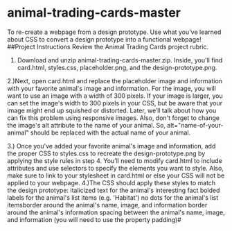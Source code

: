 # animal-trading-cards-master
To re-create a webpage from a design prototype.
Use what you've learned about CSS to convert a design prototype into a functional webpage!
##Project Instructions
Review the Animal Trading Cards project rubric.

1) Download and unzip animal-trading-cards-master.zip. 
Inside, you'll find card.html, styles.css, placeholder.png, and the design-prototype.png.

2.)Next, open card.html and replace the placeholder image and information with your favorite animal's image and information.
For the image, you will want to use an image with a width of 300 pixels. If your image is larger, you can set the image's width to 300 pixels in your CSS, but be aware that your image might end up squished or distorted. 
Later, we’ll talk about how you can fix this problem using responsive images. Also, don't forget to change the image's alt attribute to the name of your animal. 
So, alt="name-of-your-animal" should be replaced with the actual name of your animal.

3.) Once you've added your favorite animal's image and information, add the proper CSS to styles.css to recreate the design-prototype.png by applying the style rules in step 4. 
You’ll need to modify card.html to include attributes and use selectors to specify the elements you want to style. Also, make sure to link to your stylesheet in card.html or else your CSS will not be applied to your webpage.
4.)The CSS should apply these styles to match the design prototype:
italicized text for the animal's interesting fact bolded labels for the animal's list items (e.g. 'Habitat') no dots for the animal's list itemsborder around the animal's name, image, and information border around the animal's information
spacing between the animal's name, image, and information (you will need to use the property padding)#
